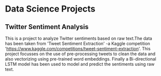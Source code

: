 # Data Science Projects
## Twitter Sentiment Analysis
This is a project to analyze Twitter sentiments based on raw text.The data has been taken from 'Tweet Sentiment Extraction' -a Kaggle competition 'https://www.kaggle.com/competitions/tweet-sentiment-extraction'.
This project focusses on the use of pre-processing tweets to clean the data and also vectorizing using pre-trained word embeddings.
Finally a Bi-directional LSTM model has been used to model and predict the sentiments using raw text.

